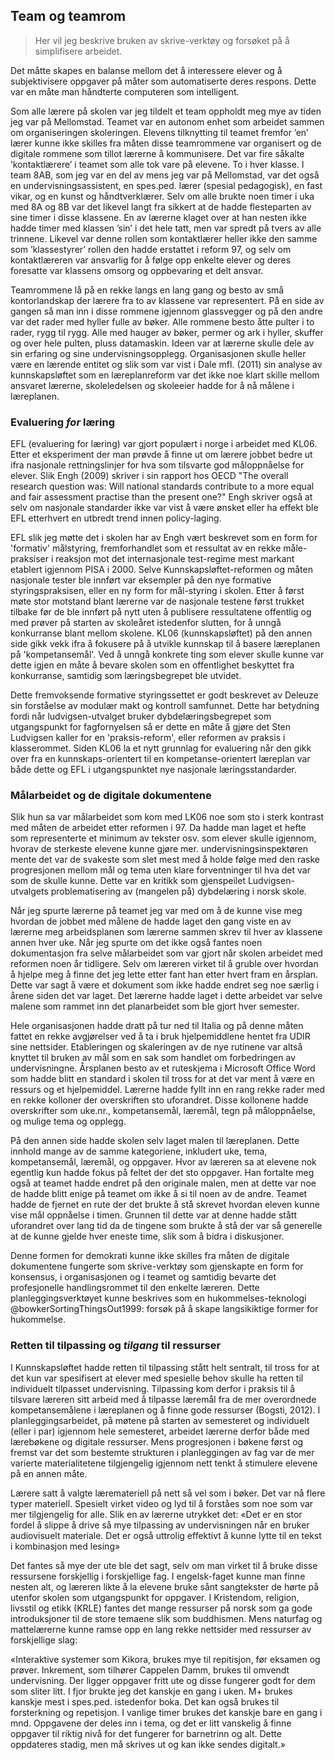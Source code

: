 
## Team og teamrom

> Her vil jeg beskrive bruken av skrive-verktøy og forsøket på å simplifisere arbeidet.

Det måtte skapes en balanse mellom det å interessere elever og å subjektivisere oppgaver på måter som automatiserte deres respons. Dette var en måte man håndterte computeren som intelligent.

Som alle lærere på skolen var jeg tildelt et team oppholdt meg mye av tiden jeg var på Mellomstad. Teamet var en autonom enhet som arbeidet sammen om organiseringen skoleringen. Elevens tilknytting til teamet fremfor ’en’ lærer kunne ikke skilles fra måten disse teamrommene var organisert og de digitale rommene som tillot lærerne å kommunisere. Det var fire såkalte ’kontaktlærere’ i teamet som alle tok vare på elevene. To i hver klasse. I team 8AB, som jeg var en del av mens jeg var på Mellomstad, var det også en undervisningsassistent, en spes.ped. lærer (spesial pedagogisk), en fast vikar, og en kunst og håndtverklærer. Selv om alle brukte noen timer i uka med 8A og 8B var det likevel langt fra sikkert at de hadde flesteparten av sine timer i disse klassene. En av lærerne klaget over at han nesten ikke hadde timer med klassen ’sin’ i det hele tatt, men var spredt på tvers av alle trinnene. Likevel var denne rollen som kontaktlærer heller ikke den samme som ’klassestyrer’ rollen den hadde erstattet i reform 97, og selv om kontaktlæreren var ansvarlig for å følge opp enkelte elever og deres foresatte var klassens omsorg og oppbevaring et delt ansvar.

Teamrommene lå på en rekke langs en lang gang og besto av små kontorlandskap der lærere fra to av klassene var representert. På en side av gangen så man inn i disse rommene igjennom glassvegger og på den andre var det rader med hyller fulle av bøker. Alle rommene besto åtte pulter i to rader, rygg til rygg. Alle med hauger av bøker, permer og ark i hyller, skuffer og over hele pulten, pluss datamaskin. Ideen var at lærerne skulle dele av sin erfaring og sine undervisningsopplegg. Organisasjonen skulle heller være en lærende entitet og slik som var vist i Dale mfl. (2011) sin analyse av kunnskapsløftet som en læreplanreform var det ikke noe klart skille mellom ansvaret lærerne, skoleledelsen og skoleeier hadde for å nå målene i læreplanen.

### Evaluering *for* læring

EFL (evaluering for læring) var gjort populært i norge i arbeidet med KL06. Etter et eksperiment der man prøvde å finne ut om lærere jobbet bedre ut ifra nasjonale rettningslinjer for hva som tilsvarte god måloppnåelse for elever. Slik Engh (2009) skriver i sin rapport hos OECD "The overall research question was: Will national standards contribute to a more equal and fair assessment practise than the present one?" Engh skriver også at selv om nasjonale standarder ikke var vist å være ønsket eller ha effekt ble EFL etterhvert en utbredt trend innen policy-laging.

EFL slik jeg møtte det i skolen har av Engh vært beskrevet som en form for 'formativ' målstyring, fremforhandlet som et ressultat av en rekke måle-praksiser i reaksjon mot det internasjonale test-regime mest markant etablert igjennom PISA i 2000. Selve Kunnskapsløftet-reformen og måten nasjonale tester ble innført var eksempler på den nye formative styringspraksisen, eller en ny form for mål-styring i skolen. Etter å først møte stor motstand blant lærerne var de nasjonale testene først trukket tilbake før de ble innført på nytt uten å publisere ressultatene offentlig og med prøver på starten av skoleåret istedenfor slutten, for å unngå konkurranse blant mellom skolene. KL06 (kunnskapsløftet) på den annen side gikk vekk ifra å fokusere på å utvikle kunnskap til å basere læreplanen på 'kompetansemål'. Ved å unngå konkrete ting som elever skulle kunne var dette igjen en måte å bevare skolen som en offentlighet beskyttet fra konkurranse, samtidig som læringsbegrepet ble utvidet.

Dette fremvoksende formative styringssettet er godt beskrevet av Deleuze sin forståelse av modulær makt og kontroll samfunnet. Dette har betydning fordi når ludvigsen-utvalget bruker dybdelæringsbegrepet som utgangspunkt for fagfornyelsen så er dette en måte å gjøre det Sten Ludvigsen kaller for en 'praksis-reform', eller reformen av praksis i klasserommet. Siden KL06 la et nytt grunnlag for evaluering når den gikk over fra en kunnskaps-orientert til en kompetanse-orientert læreplan var både dette og EFL i utgangspunktet nye nasjonale læringsstandarder.


### Målarbeidet og de digitale dokumentene

Slik hun sa var målarbeidet som kom med LK06 noe som sto i sterk kontrast med måten de arbeidet etter reformen i 97. Da hadde man laget et hefte som representerte et minimum av tekster osv. som elever skulle igjennom, hvorav de sterkeste elevene kunne gjøre mer. undervisningsinspektøren mente det var de svakeste som slet mest med å holde følge med den raske progresjonen mellom mål og tema uten klare forventninger til hva det var som de skulle kunne. Dette var en kritikk som gjenspeilet Ludvigsen-utvalgets problematisering av (mangelen på) dybdelæring i norsk skole.

Når jeg spurte lærerne på teamet jeg var med om å de kunne vise meg hvordan de jobbet med målene de hadde laget den gang viste en av lærerne meg arbeidsplanen som lærerne sammen skrev til hver av klassene annen hver uke. Når jeg spurte om det ikke også fantes noen dokumentasjon fra selve målarbeidet som var gjort når skolen arbeidet med reformen noen år tidligere. Selv om læreren virket til å gruble over hvordan å hjelpe meg å finne det jeg lette etter fant han etter hvert fram en årsplan. Dette var sagt å være et dokument som ikke hadde endret seg noe særlig i årene siden det var laget. Det lærerne hadde laget i dette arbeidet var selve malene som rammet inn det planarbeidet som ble gjort hver semester.

Hele organisasjonen hadde dratt på tur ned til Italia og på denne måten fattet en rekke avgjørelser ved å ta i bruk hjelpemiddlene hentet fra UDIR sine nettsider. Etableringen og skaleringen av de nye rutinene var altså knyttet til bruken av mål som en sak som handlet om forbedringen av undervisningne.
Årsplanen besto av et ruteskjema i Microsoft Office Word som hadde blitt en standard i skolen til tross for at det var ment å være en ressurs og et hjelpemiddel. Lærerne hadde fyllt inn en rang rekke rader med en rekke kolloner der overskriften sto uforandret. Disse kollonene hadde overskrifter som uke.nr., kompetansemål, læremål, tegn på måloppnåelse, og mulige tema og opplegg.

På den annen side hadde skolen selv laget malen til læreplanen. Dette innhold mange av de samme kategoriene, inkludert uke, tema, kompetansemål, læremål, og oppgaver. Hvor av læreren sa at elevene nok egentlig kun hadde fokus på feltet der det sto oppgaver. Han fortalte meg også at teamet hadde endret på den originale malen, men at dette var noe de hadde blitt enige på teamet om ikke å si til noen av de andre. Teamet hadde de fjernet en rute der det brukte å stå skrevet hvordan eleven kunne vise mål oppnåelse i timen. Grunnen til dette var at denne hadde stått uforandret over lang tid da de tingene som brukte å stå der var så generelle at de kunne gjelde hver eneste time, slik som å bidra i diskusjoner.

Denne formen for demokrati kunne ikke skilles fra måten de digitale dokumentene fungerte som skrive-verktøy som gjenskapte en form for konsensus, i organisasjonen og i teamet og samtidig bevarte det profesjonelle handlingsrommet til den enkelte læreren. Dette planleggingsverktøyet kunne beskrives som en hukommelses-teknologi @bowkerSortingThingsOut1999: forsøk på å skape langsikiktige former for hukommelse.

### Retten til tilpassing og *tilgang* til ressurser

I Kunnskapsløftet hadde retten til tilpassing stått helt sentralt, til tross for at det kun var spesifisert at elever med spesielle behov skulle ha retten til individuelt tilpasset undervisning. Tilpassing kom derfor i praksis til å tilsvare læreren sitt arbeid med å tilpasse læremål fra de mer overordnede kompetansemålene i læreplanen og å finne gode ressurser (Bogsti, 2012). I planleggingsarbeidet, på møtene på starten av semesteret og individuelt (eller i par) igjennom hele semesteret, arbeidet lærerne derfor både med lærebøkene og digitale ressurser. Mens progresjonen i bøkene først og fremst var det som bestemte strukturen i planleggingen av fag var de mer varierte materialitetene tilgjengelig igjennom nett tenkt å stimulere elevene på en annen måte.

Lærere satt å valgte læremateriell på nett så vel som i bøker. Det var nå flere typer materiell. Spesielt virket video og lyd til å forståes som noe som var mer tilgjengelig for alle. Slik en av lærerne utrykket det: «Det er en stor fordel å slippe å drive så mye tilpassing av undervisningen når en bruker audiovisuelt materiale. Det er også uttrolig effektivt å kunne lytte til en tekst i kombinasjon med lesing»

Det fantes så mye der ute ble det sagt, selv om man virket til å bruke disse ressursene forskjellig i forskjellige fag. I engelsk-faget kunne man finne nesten alt, og læreren likte å la elevene bruke sånt sangtekster de hørte på utenfor skolen som utgangspunkt for oppgaver. I Kristendom, religion, livsstil og etikk (KRLE) fantes det mange ressurser på norsk som ga gode introduksjoner til de store temaene slik som buddhismen. Mens naturfag og mattelærerne kunne ramse opp en lang rekke nettsider med ressurser av forskjellige slag:

«Interaktive systemer som Kikora, brukes mye til repitisjon, før eksamen og prøver. Inkrement, som tilhører Cappelen Damm, brukes til omvendt undervisning. Der ligger oppgaver fritt ute og disse fungerer godt for dem som sliter litt. I fjor brukte jeg det kanskje en gang i uken. M+ brukes kanskje mest i spes.ped. istedenfor boka. Det kan også brukes til forsterkning og repetisjon. I vanlige timer brukes det kanskje bare en gang i mnd. Oppgavene der deles inn i tema, og det er litt vanskelig å finne oppgaver til riktig nivå for det fungerer for barnetrinn og alt. Dette oppdateres stadig, men må skrives ut og kan ikke sendes digitalt.»
